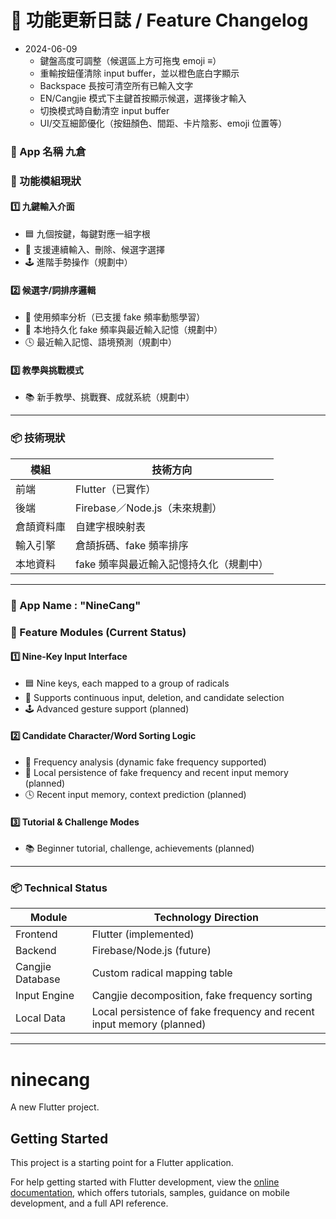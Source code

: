 # 📝 功能更新日誌 / Feature Changelog

- 2024-06-09
  - 鍵盤高度可調整（候選區上方可拖曳 emoji ≡）
  - 重輸按鈕僅清除 input buffer，並以橙色底白字顯示
  - Backspace 長按可清空所有已輸入文字
  - EN/Cangjie 模式下主鍵首按顯示候選，選擇後才輸入
  - 切換模式時自動清空 input buffer
  - UI/交互細節優化（按鈕顏色、間距、卡片陰影、emoji 位置等）

### 🍎 App 名稱 **九倉**

### 🧩 功能模組現狀

#### 1️⃣ 九鍵輸入介面  
- 🟦 九個按鍵，每鍵對應一組字根
- 🔁 支援連續輸入、刪除、候選字選擇
- 🕹️ 進階手勢操作（規劃中）

#### 2️⃣ 候選字/詞排序邏輯  
- 🧠 使用頻率分析（已支援 fake 頻率動態學習）
- 💾 本地持久化 fake 頻率與最近輸入記憶（規劃中）
- 🕓 最近輸入記憶、語境預測（規劃中）

#### 3️⃣ 教學與挑戰模式  
- 📚 新手教學、挑戰賽、成就系統（規劃中）

---

### 📦 技術現狀

| 模組 | 技術方向 |
|------|-----------|
| 前端 | Flutter（已實作） |
| 後端 | Firebase／Node.js（未來規劃） |
| 倉頡資料庫 | 自建字根映射表 |
| 輸入引擎 | 倉頡拆碼、fake 頻率排序 |
| 本地資料 | fake 頻率與最近輸入記憶持久化（規劃中） |

---

### 🍎 App Name :  **\"NineCang\"**

### 🧩 Feature Modules (Current Status)

#### 1️⃣ Nine-Key Input Interface  
- 🟦 Nine keys, each mapped to a group of radicals
- 🔁 Supports continuous input, deletion, and candidate selection
- 🕹️ Advanced gesture support (planned)

#### 2️⃣ Candidate Character/Word Sorting Logic  
- 🧠 Frequency analysis (dynamic fake frequency supported)
- 💾 Local persistence of fake frequency and recent input memory (planned)
- 🕓 Recent input memory, context prediction (planned)

#### 3️⃣ Tutorial & Challenge Modes  
- 📚 Beginner tutorial, challenge, achievements (planned)

---

### 📦 Technical Status

| Module | Technology Direction |
|--------|---------------------|
| Frontend | Flutter (implemented) |
| Backend | Firebase/Node.js (future) |
| Cangjie Database | Custom radical mapping table |
| Input Engine | Cangjie decomposition, fake frequency sorting |
| Local Data | Local persistence of fake frequency and recent input memory (planned) |

---

# ninecang

A new Flutter project.

## Getting Started

This project is a starting point for a Flutter application.

For help getting started with Flutter development, view the
[online documentation](https://docs.flutter.dev/), which offers tutorials,
samples, guidance on mobile development, and a full API reference.